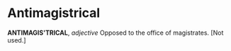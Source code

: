 # Antimagistrical

**ANTIMAGIS'TRICAL**, _adjective_ Opposed to the office of magistrates. \[Not used.\]